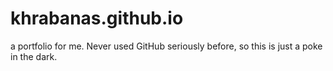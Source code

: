 # khrabanas.github.io
a portfolio for me. Never used GitHub seriously before, so this is just a poke in the dark.
